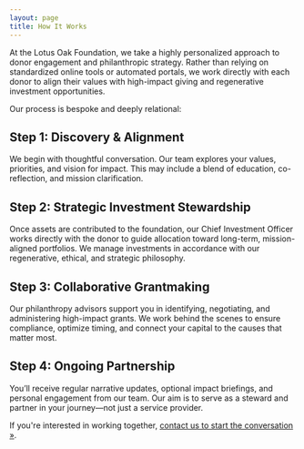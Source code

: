 ```yaml
---
layout: page
title: How It Works
---
```


At the Lotus Oak Foundation, we take a highly personalized approach to donor engagement and philanthropic strategy. Rather than relying on standardized online tools or automated portals, we work directly with each donor to align their values with high-impact giving and regenerative investment opportunities.

Our process is bespoke and deeply relational:

## Step 1: Discovery & Alignment

We begin with thoughtful conversation. Our team explores your values, priorities, and vision for impact. This may include a blend of education, co-reflection, and mission clarification.

## Step 2: Strategic Investment Stewardship

Once assets are contributed to the foundation, our Chief Investment Officer works directly with the donor to guide allocation toward long-term, mission-aligned portfolios. We manage investments in accordance with our regenerative, ethical, and strategic philosophy.

## Step 3: Collaborative Grantmaking

Our philanthropy advisors support you in identifying, negotiating, and administering high-impact grants. We work behind the scenes to ensure compliance, optimize timing, and connect your capital to the causes that matter most.

## Step 4: Ongoing Partnership

You’ll receive regular narrative updates, optional impact briefings, and personal engagement from our team. Our aim is to serve as a steward and partner in your journey—not just a service provider.

If you're interested in working together, [contact us to start the conversation »](/contact).